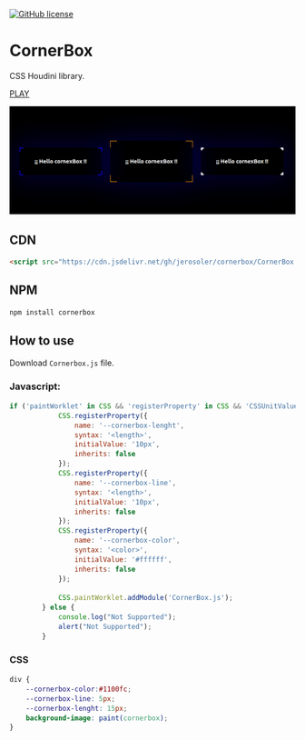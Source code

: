 [![GitHub license](https://img.shields.io/github/license/jerosoler/cornerbox)](https://github.com/jerosoler/cornerbox/blob/main/LICENSE)

# CornerBox 
CSS Houdini library. 


[PLAY](https://jerosoler.github.io/cornerbox/)

![Demo](https://github.com/jerosoler/cornerbox/raw/main/docs/cornerbox.png)

## CDN
```html
<script src="https://cdn.jsdelivr.net/gh/jerosoler/cornerbox/CornerBox.js"></script>
```

## NPM 
```bash
npm install cornerbox
```

## How to use

Download `Cornerbox.js` file.

### Javascript:
```javascript
if ('paintWorklet' in CSS && 'registerProperty' in CSS && 'CSSUnitValue' in window) {
            CSS.registerProperty({
                name: '--cornerbox-lenght',
                syntax: '<length>',
                initialValue: '10px',
                inherits: false
            });
            CSS.registerProperty({
                name: '--cornerbox-line',
                syntax: '<length>',
                initialValue: '10px',
                inherits: false
            });
            CSS.registerProperty({
                name: '--cornerbox-color',
                syntax: '<color>',
                initialValue: '#ffffff',
                inherits: false
            });

            CSS.paintWorklet.addModule('CornerBox.js');
        } else {
            console.log("Not Supported");
            alert("Not Supported");
        }
```

### CSS 
```css
div {
    --cornerbox-color:#1100fc;
    --cornerbox-line: 5px;
    --cornerbox-lenght: 15px;
    background-image: paint(cornerbox);
}
```